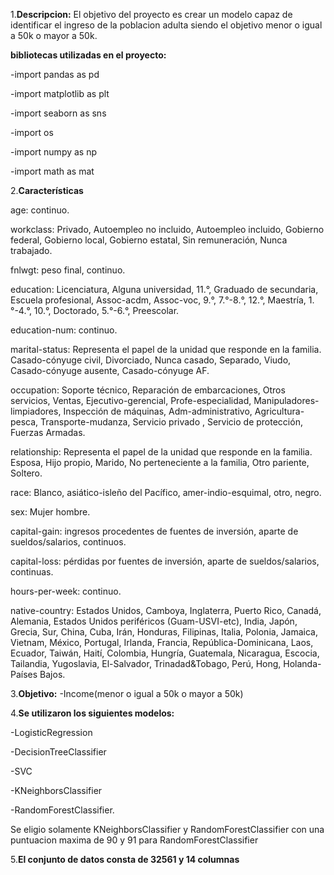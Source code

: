 1.**Descripcion:**
El objetivo del proyecto es crear un modelo capaz de identificar el ingreso de la poblacion adulta siendo el objetivo menor o igual a 50k o mayor a 50k.

**bibliotecas utilizadas en el proyecto:**

-import pandas as pd

-import matplotlib as plt

-import seaborn as sns

-import os

-import numpy as np

-import math as mat

2.**Características**

age: continuo.

workclass: Privado, Autoempleo no incluido, Autoempleo incluido, Gobierno federal, Gobierno local, Gobierno estatal, Sin remuneración, Nunca trabajado.

fnlwgt: peso final, continuo.

education: Licenciatura, Alguna universidad, 11.°, Graduado de secundaria, Escuela profesional, Assoc-acdm, Assoc-voc, 9.°, 7.°-8.°, 12.°, Maestría, 1.°-4.°, 10.°, Doctorado, 5.°-6.°, Preescolar.

education-num: continuo.

marital-status: Representa el papel de la unidad que responde en la familia. Casado-cónyuge civil, Divorciado, Nunca casado, Separado, Viudo, Casado-cónyuge ausente, Casado-cónyuge AF.

occupation: Soporte técnico, Reparación de embarcaciones, Otros servicios, Ventas, Ejecutivo-gerencial, Profe-especialidad, Manipuladores-limpiadores, Inspección de máquinas, Adm-administrativo, Agricultura-pesca, Transporte-mudanza, Servicio privado , Servicio de protección, Fuerzas Armadas.

relationship: Representa el papel de la unidad que responde en la familia. Esposa, Hijo propio, Marido, No perteneciente a la familia, Otro pariente, Soltero.

race: Blanco, asiático-isleño del Pacífico, amer-indio-esquimal, otro, negro.

sex: Mujer hombre.

capital-gain: ingresos procedentes de fuentes de inversión, aparte de sueldos/salarios, continuos.

capital-loss: pérdidas por fuentes de inversión, aparte de sueldos/salarios, continuas.

hours-per-week: continuo.

native-country: Estados Unidos, Camboya, Inglaterra, Puerto Rico, Canadá, Alemania, Estados Unidos periféricos (Guam-USVI-etc), India, Japón, Grecia, Sur, China, Cuba, Irán, Honduras, Filipinas, Italia, Polonia, Jamaica, Vietnam, México, Portugal, Irlanda, Francia, República-Dominicana, Laos, Ecuador, Taiwán, Haití, Colombia, Hungría, Guatemala, Nicaragua, Escocia, Tailandia, Yugoslavia, El-Salvador, Trinadad&Tobago, Perú, Hong, Holanda- Países Bajos.

3.**Objetivo:**
-Income(menor o igual a 50k o mayor a 50k)

4.**Se utilizaron los siguientes modelos:**

-LogisticRegression

-DecisionTreeClassifier

-SVC

-KNeighborsClassifier

-RandomForestClassifier.

Se eligio solamente KNeighborsClassifier y RandomForestClassifier con una puntuacion maxima de 90 y 91 para RandomForestClassifier

5.**El conjunto de datos consta de 32561 y 14 columnas**




